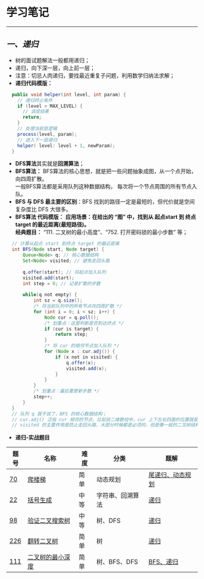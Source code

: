 # 学习笔记

---------------------

## ***一、递归***
* 树的面试题解法一般都用递归；
* 递归，向下深一层，向上前一层；
* 注意：切忌人肉递归，要找最近重复子问题，利用数学归纳法求解；
* **递归代码模版：**
```java
  public void helper(int level, int param) { 
    // 递归终止条件
    if (level > MAX_LEVEL) { 
      // 该层结果 
      return; 
    }
    // 处理当前层逻辑 
    process(level, param); 
    // 进入下一层递归
    helper( level: level + 1, newParam); 
  }
```
* **DFS算法**其实就是**回溯算法**；
* **BFS算法：**
        BFS算法的核心思想，就是把一些问题抽象成图，从一个点开始，向四周扩散。<br>
        一般BFS算法都是采用队列这种数据结构， 每次将一个节点周围的所有节点入队。<br>
* **BFS 与 DFS 最主要的区别**：BFS 找到的路径⼀定是最短的，但代价就是空间复杂度⽐ DFS ⼤很多。
* **BFS算法 代码模版：**
        **应用场景：在给出的 “图” 中，找到从 起点start 到 终点target 的最近距离(最短路径)。**<br>
        **经典题目：** “111. 二叉树的最小高度”、“752. 打开密码锁的最小步数” 等；
```java
  // 计算从起点 start 到终点 target 的最近距离
  int BFS(Node start, Node target) {
      Queue<Node> q; // 核心数据结构
      Set<Node> visited; // 避免走回头路
      
      q.offer(start); // 将起点加入队列
      visited.add(start);
      int step = 0; // 记录扩散的步数
      
      while(q not empty) {
          int sz = q.size();
          /* 将当前队列中的所有节点向四周扩散 */
          for (int i = 0; i < sz; i++) {
              Node cur = q.poll();
              /* 划重点：这里判断是否到达终点 */
              if (cur is target) {
                  return step;
              }
              /* 将 cur 的相邻节点加入队列 */
              for (Node x : cur.adj()) {
                  if (x not in visited) {
                      q.offer(x);
                      visited.add(x);
                  }
              }
          }
          /* 划重点：最后要更新步数 */
          step++;
      }
  }
  // 队列 q 就不说了，BFS 的核⼼数据结构； 
  // cur.adj() 泛指 cur 相邻的节点，⽐如说⼆维数组中，cur 上下左右四⾯的位置就是相邻节点； 
  // visited 的主要作⽤是防⽌⾛回头路，⼤部分时候都是必须的，但是像⼀般的⼆叉树结构，没有⼦节点到⽗节点的指针，不会⾛回头路就不需要visited。 
``` 
    
* **递归-实战题目**

 题号   |   名称  |  难度  |   分类  |   题解  
------ | ------ | ------ | ------- | ------- 
 [70](https://leetcode-cn.com/problems/climbing-stairs/ "爬楼梯") | [爬楼梯](https://leetcode-cn.com/problems/climbing-stairs/ "爬楼梯") | 简单 | 动态规划 | [尾递归、动态规划](https://ocykj2i631.feishu.cn/docs/doccnBX1W9TnHKx1RXREM0gdtrd#/ "爬楼梯") 
 [22](https://leetcode-cn.com/problems/generate-parentheses/ "括号生成") | [括号生成](https://leetcode-cn.com/problems/generate-parentheses/ "括号生成") | 中等 | 字符串、回溯算法 | [递归](https://ocykj2i631.feishu.cn/docs/doccnvxk0zmIoMiIha2cNXiCmHd#/ "括号生成") 
 [98](https://leetcode-cn.com/problems/validate-binary-search-tree/ "验证二叉搜索树") | [验证二叉搜索树](https://leetcode-cn.com/problems/validate-binary-search-tree/ "验证二叉搜索树") | 中等 | 树、DFS | [递归](https://ocykj2i631.feishu.cn/docs/doccnQJvf8ZnXUyUN0uZPfU2Wfe#/ "验证二叉搜索树") 
 [226](https://leetcode-cn.com/problems/invert-binary-tree/ "翻转二叉树") | [翻转二叉树](https://leetcode-cn.com/problems/invert-binary-tree/ "翻转二叉树") | 简单 | 树 | [递归](https://ocykj2i631.feishu.cn/docs/doccn0GQs5OBgXmSXK9wkq9eDil#/ "翻转二叉树") 
 [111](https://leetcode-cn.com/problems/minimum-depth-of-binary-tree/ "二叉树的最小深度") | [二叉树的最小深度](https://leetcode-cn.com/problems/minimum-depth-of-binary-tree/ "二叉树的最小深度") | 简单 | 树、BFS、DFS | [BFS、递归](https://ocykj2i631.feishu.cn/docs/doccnwvXDrQy9rmGwYVLyPcYAvh#/ "二叉树的最小深度") 
